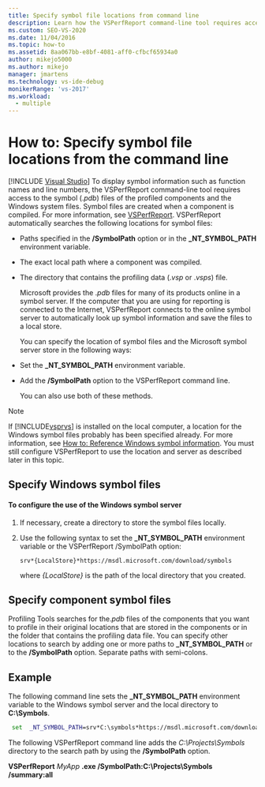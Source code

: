 ```yaml
---
title: Specify symbol file locations from command line
description: Learn how the VSPerfReport command-line tool requires access to the symbol (.pdb) files to display symbol information such as function names and line numbers. 
ms.custom: SEO-VS-2020
ms.date: 11/04/2016
ms.topic: how-to
ms.assetid: 8aa067bb-e8bf-4081-aff0-cfbcf65934a0
author: mikejo5000
ms.author: mikejo
manager: jmartens
ms.technology: vs-ide-debug
monikerRange: 'vs-2017'
ms.workload: 
  - multiple
---
```

# How to: Specify symbol file locations from the command line

 [!INCLUDE [Visual Studio](~/includes/applies-to-version/vs-windows-only.md)]
To display symbol information such as function names and line numbers, the VSPerfReport command-line tool requires access to the symbol (.*pdb*) files of the profiled components and the Windows system files. Symbol files are created when a component is compiled. For more information, see [VSPerfReport](../profiling/vsperfreport.md). VSPerfReport automatically searches the following locations for symbol files:

- Paths specified in the **/SymbolPath** option or in the **_NT_SYMBOL_PATH** environment variable.

- The exact local path where a component was compiled.

- The directory that contains the profiling data (.*vsp* or .*vsps*) file.

  Microsoft provides the .*pdb* files for many of its products online in a symbol server. If the computer that you are using for reporting is connected to the Internet, VSPerfReport connects to the online symbol server to automatically look up symbol information and save the files to a local store.

  You can specify the location of symbol files and the Microsoft symbol server store in the following ways:

- Set the **_NT_SYMBOL_PATH** environment variable.

- Add the **/SymbolPath** option to the VSPerfReport command line.

  You can also use both of these methods.

> [!NOTE]
> If [!INCLUDE[vsprvs](../code-quality/includes/vsprvs_md.md)] is installed on the local computer, a location for the Windows symbol files probably has been specified already. For more information, see [How to: Reference Windows symbol information](../profiling/how-to-reference-windows-symbol-information.md). You must still configure VSPerfReport to use the location and server as described later in this topic.

## Specify Windows symbol files

#### To configure the use of the Windows symbol server

1. If necessary, create a directory to store the symbol files locally.

2. Use the following syntax to set the **_NT_SYMBOL_PATH** environment variable or the VSPerfReport /SymbolPath option:

    `srv*{LocalStore}*https://msdl.microsoft.com/download/symbols`

    where *{LocalStore}* is the path of the local directory that you created.

## Specify component symbol files
 Profiling Tools searches for the.*pdb* files of the components that you want to profile in their original locations that are stored in the components or in the folder that contains the profiling data file. You can specify other locations to search by adding one or more paths to **_NT_SYMBOL_PATH** or to the **/SymbolPath** option. Separate paths with semi-colons.

## Example
 The following command line sets the **_NT_SYMBOL_PATH** environment variable to the Windows symbol server and the local directory to **C:\Symbols**.

 ```cmd
  set  _NT_SYMBOL_PATH=srv*C:\symbols*https://msdl.microsoft.com/download/symbols
 ```

 The following VSPerfReport command line adds the *C:\Projects\Symbols* directory to the search path by using the **/SymbolPath** option.

 **VSPerfReport**  *MyApp* **.exe /SymbolPath:C:\Projects\Symbols /summary:all**

